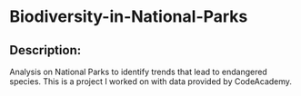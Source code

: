 # Biodiversity-in-National-Parks


## Description:

Analysis on National Parks to identify trends that lead to endangered species. This is a project I worked on with data provided by CodeAcademy. 


